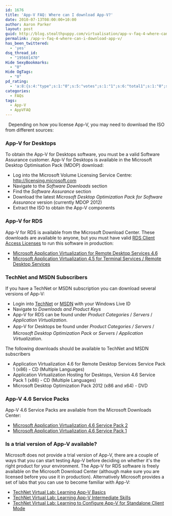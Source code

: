 ```yaml
---
id: 1676
title: 'App-V FAQ: Where can I download App-V?'
date: 2010-07-13T08:00:00+10:00
author: Aaron Parker
layout: post
guid: http://blog.stealthpuppy.com/virtualisation/app-v-faq-4-where-can-i-download-app-v
permalink: /app-v-faq-4-where-can-i-download-app-v/
has_been_twittered:
  - 'yes'
dsq_thread_id:
  - "195601470"
Hide SexyBookmarks:
  - "0"
Hide OgTags:
  - "0"
pd_rating:
  - 'a:8:{s:4:"type";s:1:"0";s:5:"votes";s:1:"1";s:6:"total1";s:1:"0";s:6:"total2";s:1:"0";s:6:"total3";s:1:"0";s:6:"total4";s:1:"0";s:6:"total5";s:1:"1";s:7:"average";s:6:"5.0000";}'
categories:
  - FAQs
tags:
  - App-V
  - AppVFAQ
---
```

<img style="margin: 0px 10px 5px 0px; display: inline;" src="https://stealthpuppy.com/wp-content/uploads/2010/06/AppVFAQLogo.png" alt="" align="left" />Depending on how you license App-V, you may need to download the ISO from different sources:

### App-V for Desktops

To obtain the App-V for Desktops software, you must be a valid Software Assurance customer. App-V for Desktops is available in the Microsoft Desktop Optimisation Pack (MDOP) download:

  * Log into the Microsoft Volume Licensing Service Centre: <http://licensing.microsoft.com>
  * Navigate to the _Software Downloads_ section
  * Find the _Software Assurance_ section
  * Download the latest _Microsoft Desktop Optimization Pack for Software Assurance_ version (currently MDOP 2012)
  * Extract the ISO to obtain the App-V components

### App-V for RDS

App-V for RDS is available from the Microsoft Download Center. These downloads are available to anyone, but you must have valid [RDS Client Access Licenses](http://www.microsoft.com/windowsserver2008/en/us/rds-product-licensing.aspx) to run this software in production:

  * [Microsoft Application Virtualization for Remote Desktop Services 4.6](http://www.microsoft.com/downloads/details.aspx?displaylang=en&FamilyID=e633164f-9729-43a8-9149-de651944a7fe)
  * [Microsoft Application Virtualization 4.5 for Terminal Services / Remote Desktop Services](http://www.microsoft.com/downloads/details.aspx?displaylang=en&FamilyID=0890d6cd-0d3b-4c9d-b208-231c65d3e55a)

### TechNet and MSDN Subscribers

If you have a TechNet or MSDN subscription you can download several versions of App-V:

  * Login into [TechNet](http://technet.microsoft.com/) or [MSDN](http://msdn.microsoft.com/) with your Windows Live ID
  * Navigate to _Downloads and Product Keys_
  * App-V for RDS can be found under _Product Categories_ / _Servers_ / _Application Virtualization_.
  * App-V for Desktops be found under _<em style="line-height: 24px;">Product Categories / </em>Servers_ / _Microsoft Desktop Optimization Pack_ or _Servers_ / _Application Virtualization_.

The following downloads should be available to TechNet and MSDN subscribers

  * Application Virtualization 4.6 for Remote Desktop Services Service Pack 1 (x86) - CD (Multiple Languages)
  * Application Virtualization Hosting for Desktops, Version 4.6 Service Pack 1 (x86) - CD (Multiple Languages)
  * Microsoft Desktop Optimization Pack 2012 (x86 and x64) - DVD

### App-V 4.6 Service Packs

App-V 4.6 Service Packs are available from the Microsoft Downloads Center:

  * [Microsoft Application Virtualization 4.6 Service Pack 2](http://www.microsoft.com/en-us/download/details.aspx?id=35513)
  * [Microsoft Application Virtualization 4.6 Service Pack 1](http://www.microsoft.com/downloads/en/details.aspx?FamilyID=3b48dbfe-612d-4806-b737-9254bd9b2445)

### Is a trial version of App-V available?

Microsoft does not provide a trial version of App-V, there are a couple of ways that you can start testing App-V before deciding on whether it's the right product for your environment. The App-V for RDS software is freely available on the Microsoft Download Center (although make sure you are licensed before you use it in production). Alternatively Microsoft provides a set of labs that you can use to become familiar with App-V:

<div id="_mcePaste">
  <ul>
    <li>
      <a href="http://go.microsoft.com/?linkid=9713042">TechNet Virtual Lab: Learning App-V Basics</a>
    </li>
    <li>
      <a href="http://go.microsoft.com/?linkid=9713043">TechNet Virtual Lab: Learning App-V Intermediate Skills</a>
    </li>
    <li>
      <a href="http://go.microsoft.com/?linkid=9713044">TechNet Virtual Lab: Learning to Configure App-V for Standalone Client Mode</a>
    </li>
  </ul>
</div>